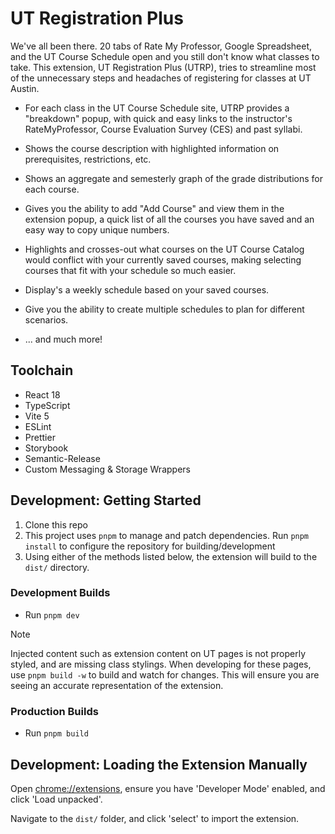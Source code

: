 # UT Registration Plus

We've all been there. 20 tabs of Rate My Professor, Google Spreadsheet, and the UT Course Schedule open and you still don't know what classes to take.
This extension, UT Registration Plus (UTRP), tries to streamline most of the unnecessary steps and headaches of registering for classes at UT Austin.

- For each class in the UT Course Schedule site, UTRP provides a "breakdown" popup, with quick and easy links to the instructor's RateMyProfessor, Course Evaluation Survey (CES) and past syllabi.

- Shows the course description with highlighted information on prerequisites, restrictions, etc.

- Shows an aggregate and semesterly graph of the grade distributions for each course.

- Gives you the ability to add "Add Course" and view them in the extension popup, a quick list of all the courses you have saved and an easy way to copy unique numbers.

- Highlights and crosses-out what courses on the UT Course Catalog would conflict with your currently saved courses, making selecting courses that fit with your schedule so much easier.

- Display's a weekly schedule based on your saved courses.

- Give you the ability to create multiple schedules to plan for different scenarios.

- ... and much more!

## Toolchain

- React 18
- TypeScript
- Vite 5
- ESLint
- Prettier
- Storybook
- Semantic-Release
- Custom Messaging & Storage Wrappers

## Development: Getting Started

1. Clone this repo
2. This project uses `pnpm` to manage and patch dependencies. Run `pnpm install` to configure the repository for building/development
3. Using either of the methods listed below, the extension will build to the `dist/` directory.

### Development Builds

- Run `pnpm dev`

> [!NOTE]
> Injected content such as extension content on UT pages is not properly styled, and are missing class stylings. When developing for these pages, use `pnpm build -w` to build and watch for changes. This will ensure you are seeing an accurate representation of the extension.

### Production Builds

- Run `pnpm build`

## Development: Loading the Extension Manually

Open [chrome://extensions](chrome://extensions), ensure you have 'Developer Mode' enabled, and click 'Load unpacked'.

Navigate to the `dist/` folder, and click 'select' to import the extension.
